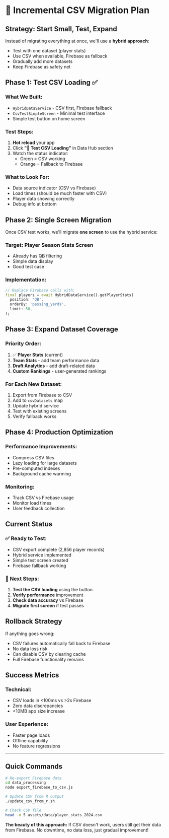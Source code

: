 # 🚀 Incremental CSV Migration Plan

## Strategy: Start Small, Test, Expand

Instead of migrating everything at once, we'll use a **hybrid approach**:
- Test with one dataset (player stats)
- Use CSV when available, Firebase as fallback
- Gradually add more datasets
- Keep Firebase as safety net

## Phase 1: Test CSV Loading ✅

### What We Built:
- `HybridDataService` - CSV first, Firebase fallback
- `CsvTestSimpleScreen` - Minimal test interface
- Simple test button on home screen

### Test Steps:
1. **Hot reload** your app
2. Click **"🧪 Test CSV Loading"** in Data Hub section
3. Watch the status indicator:
   - Green = CSV working
   - Orange = Fallback to Firebase

### What to Look For:
- Data source indicator (CSV vs Firebase)
- Load times (should be much faster with CSV)
- Player data showing correctly
- Debug info at bottom

## Phase 2: Single Screen Migration

Once CSV test works, we'll migrate **one screen** to use the hybrid service:

### Target: Player Season Stats Screen
- Already has QB filtering
- Simple data display
- Good test case

### Implementation:
```dart
// Replace Firebase calls with:
final players = await HybridDataService().getPlayerStats(
  position: 'QB',
  orderBy: 'passing_yards',
  limit: 50,
);
```

## Phase 3: Expand Dataset Coverage

### Priority Order:
1. ✅ **Player Stats** (current)
2. **Team Stats** - add team performance data
3. **Draft Analytics** - add draft-related data
4. **Custom Rankings** - user-generated rankings

### For Each New Dataset:
1. Export from Firebase to CSV
2. Add to `csvDatasets` map
3. Update hybrid service
4. Test with existing screens
5. Verify fallback works

## Phase 4: Production Optimization

### Performance Improvements:
- Compress CSV files
- Lazy loading for large datasets
- Pre-computed indexes
- Background cache warming

### Monitoring:
- Track CSV vs Firebase usage
- Monitor load times
- User feedback collection

## Current Status

### ✅ Ready to Test:
- CSV export complete (2,856 player records)
- Hybrid service implemented
- Simple test screen created
- Firebase fallback working

### 🧪 Next Steps:
1. **Test the CSV loading** using the button
2. **Verify performance** improvement
3. **Check data accuracy** vs Firebase
4. **Migrate first screen** if test passes

## Rollback Strategy

If anything goes wrong:
- CSV failures automatically fall back to Firebase
- No data loss risk
- Can disable CSV by clearing cache
- Full Firebase functionality remains

## Success Metrics

### Technical:
- CSV loads in <100ms vs >2s Firebase
- Zero data discrepancies
- <10MB app size increase

### User Experience:
- Faster page loads
- Offline capability
- No feature regressions

---

## Quick Commands

```bash
# Re-export Firebase data
cd data_processing
node export_firebase_to_csv.js

# Update CSV from R output
./update_csv_from_r.sh

# Check CSV file
head -n 5 assets/data/player_stats_2024.csv
```

**The beauty of this approach:** If CSV doesn't work, users still get their data from Firebase. No downtime, no data loss, just gradual improvement!